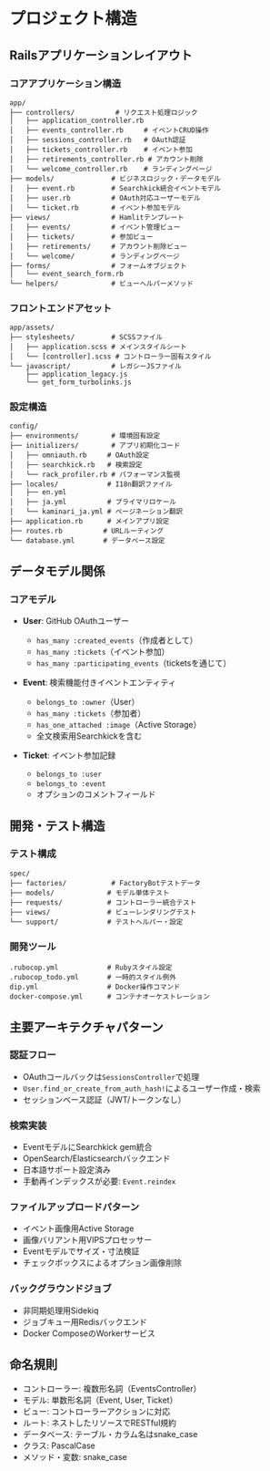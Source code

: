 # プロジェクト構造

## Railsアプリケーションレイアウト

### コアアプリケーション構造

```
app/
├── controllers/          # リクエスト処理ロジック
│   ├── application_controller.rb
│   ├── events_controller.rb     # イベントCRUD操作
│   ├── sessions_controller.rb   # OAuth認証
│   ├── tickets_controller.rb    # イベント参加
│   ├── retirements_controller.rb # アカウント削除
│   └── welcome_controller.rb    # ランディングページ
├── models/              # ビジネスロジック・データモデル
│   ├── event.rb         # Searchkick統合イベントモデル
│   ├── user.rb          # OAuth対応ユーザーモデル
│   └── ticket.rb        # イベント参加モデル
├── views/               # Hamlitテンプレート
│   ├── events/          # イベント管理ビュー
│   ├── tickets/         # 参加ビュー
│   ├── retirements/     # アカウント削除ビュー
│   └── welcome/         # ランディングページ
├── forms/               # フォームオブジェクト
│   └── event_search_form.rb
└── helpers/             # ビューヘルパーメソッド
```

### フロントエンドアセット

```
app/assets/
├── stylesheets/         # SCSSファイル
│   ├── application.scss # メインスタイルシート
│   └── [controller].scss # コントローラー固有スタイル
└── javascript/          # レガシーJSファイル
    ├── application_legacy.js
    └── get_form_turbolinks.js
```

### 設定構造

```
config/
├── environments/        # 環境固有設定
├── initializers/        # アプリ初期化コード
│   ├── omniauth.rb     # OAuth設定
│   ├── searchkick.rb   # 検索設定
│   └── rack_profiler.rb # パフォーマンス監視
├── locales/            # I18n翻訳ファイル
│   ├── en.yml
│   ├── ja.yml          # プライマリロケール
│   └── kaminari_ja.yml # ページネーション翻訳
├── application.rb      # メインアプリ設定
├── routes.rb          # URLルーティング
└── database.yml       # データベース設定
```

## データモデル関係

### コアモデル

- **User**: GitHub OAuthユーザー
  - `has_many :created_events`（作成者として）
  - `has_many :tickets`（イベント参加）
  - `has_many :participating_events`（ticketsを通じて）

- **Event**: 検索機能付きイベントエンティティ
  - `belongs_to :owner`（User）
  - `has_many :tickets`（参加者）
  - `has_one_attached :image`（Active Storage）
  - 全文検索用Searchkickを含む

- **Ticket**: イベント参加記録
  - `belongs_to :user`
  - `belongs_to :event`
  - オプションのコメントフィールド

## 開発・テスト構造

### テスト構成

```
spec/
├── factories/           # FactoryBotテストデータ
├── models/             # モデル単体テスト
├── requests/           # コントローラー統合テスト
├── views/              # ビューレンダリングテスト
└── support/            # テストヘルパー・設定
```

### 開発ツール

```
.rubocop.yml            # Rubyスタイル設定
.rubocop_todo.yml       # 一時的スタイル例外
dip.yml                 # Docker操作コマンド
docker-compose.yml      # コンテナオーケストレーション
```

## 主要アーキテクチャパターン

### 認証フロー

- OAuthコールバックは`SessionsController`で処理
- `User.find_or_create_from_auth_hash!`によるユーザー作成・検索
- セッションベース認証（JWT/トークンなし）

### 検索実装

- EventモデルにSearchkick gem統合
- OpenSearch/Elasticsearchバックエンド
- 日本語サポート設定済み
- 手動再インデックスが必要: `Event.reindex`

### ファイルアップロードパターン

- イベント画像用Active Storage
- 画像バリアント用VIPSプロセッサー
- Eventモデルでサイズ・寸法検証
- チェックボックスによるオプション画像削除

### バックグラウンドジョブ

- 非同期処理用Sidekiq
- ジョブキュー用Redisバックエンド
- Docker ComposeのWorkerサービス

## 命名規則

- コントローラー: 複数形名詞（EventsController）
- モデル: 単数形名詞（Event, User, Ticket）
- ビュー: コントローラーアクションに対応
- ルート: ネストしたリソースでRESTful規約
- データベース: テーブル・カラム名はsnake_case
- クラス: PascalCase
- メソッド・変数: snake_case